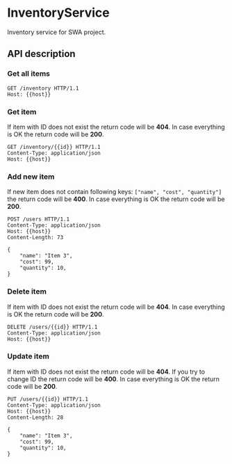 # InventoryService

Inventory service for SWA project.

## API description

### Get all items

```HTTP
GET /inventory HTTP/1.1
Host: {{host}}
```

### Get item

If item with ID does not exist the return code will be **404**. 
In case everything is OK the return code will be **200**.

```HTTP
GET /inventory/{{id}} HTTP/1.1
Content-Type: application/json
Host: {{host}}
```

### Add new item

If new item does not contain following keys: `["name", "cost", "quantity"]` the return code will be **400**. 
In case everything is OK the return code will be **200**.

```HTTP
POST /users HTTP/1.1
Content-Type: application/json
Host: {{host}}
Content-Length: 73

{
    "name": "Item 3",
    "cost": 99,
    "quantity": 10,
}
```

### Delete item

If item with ID does not exist the return code will be **404**. 
In case everything is OK the return code will be **200**.

```HTTP
DELETE /users/{{id}} HTTP/1.1
Content-Type: application/json
Host: {{host}}
```

### Update item

If item with ID does not exist the return code will be **404**.
If you try to change ID the return code will be **400**.
In case everything is OK the return code will be **200**.

```HTTP
PUT /users/{{id}} HTTP/1.1
Content-Type: application/json
Host: {{host}}
Content-Length: 28

{
    "name": "Item 3",
    "cost": 99,
    "quantity": 10,
}
```
